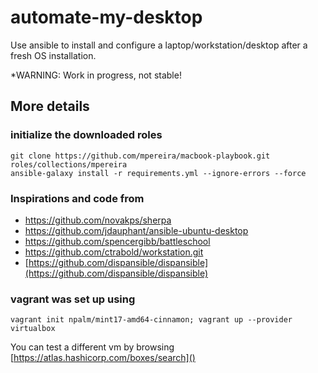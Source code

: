 # automate-my-desktop
Use ansible to install and configure a laptop/workstation/desktop after a fresh OS installation.

*WARNING: Work in progress, not stable!


## More details

### initialize the downloaded roles
 
    git clone https://github.com/mpereira/macbook-playbook.git roles/collections/mpereira
    ansible-galaxy install -r requirements.yml --ignore-errors --force


### Inspirations and code from

- <https://github.com/novakps/sherpa>
- <https://github.com/jdauphant/ansible-ubuntu-desktop>
- <https://github.com/spencergibb/battleschool>
- <https://github.com/ctrabold/workstation.git>
- [https://github.com/dispansible/dispansible](https://github.com/dispansible/dispansible)

### vagrant was set up using

```
vagrant init npalm/mint17-amd64-cinnamon; vagrant up --provider virtualbox
```

You can test a different vm by browsing [https://atlas.hashicorp.com/boxes/search]()
